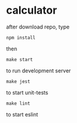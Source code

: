 # calculator

after download repo, type

```
npm install
```

then

```
make start
```

to run development server

```
make jest
```
to start unit-tests

```
make lint
```
to start eslint